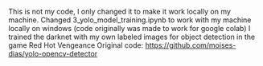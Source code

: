 This is not my code, I only changed it to make it work locally on my machine.
Changed 3_yolo_model_training.ipynb to work with my machine locally on windows (code originally was made to work for google colab)
I trained the darknet with my own labeled images for object detection in the game Red Hot Vengeance 
Original code: https://github.com/moises-dias/yolo-opencv-detector

